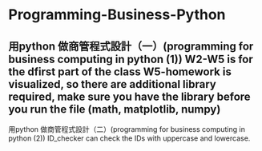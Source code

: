 # Programming-Business-Python
用python 做商管程式設計（一）(programming for business computing in python (1))
W2-W5 is for the dfirst part of the class
W5-homework is visualized, so there are additional library required, make sure you have the library before you run the file (math, matplotlib, numpy)
------------------------------------------------------------------------------------------------------------------------------------
用python 做商管程式設計（二）(programming for business computing in python (2))
ID_checker can check the IDs with uppercase and lowercase.
